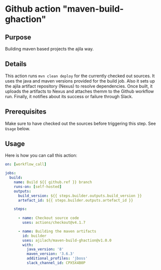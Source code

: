 # Github action "maven-build-ghaction"

## Purpose

Building maven based projects the ajila way.

## Details

This action runs `mvn clean deploy` for the currently checked out sources. It uses the java and maven versions provided for the build job. Also it sets up the ajila artifact repository (Nexus) to resolve dependencies. Once built, it uploads the artifacts to Nexus and attaches themm to the Github workflow run. Finally, it notifies about its success or failure through Slack.

## Prerequisites

Make sure to have checked out the sources before triggering this step. See `Usage` below.

## Usage

Here is how you can call this action:

```yaml
on: [workflow_call]

jobs:
  build:
    name: Build ${{ github.ref }} branch
    runs-on: [self-hosted]
    outputs:
      build_version: ${{ steps.builder.outputs.build_version }}
      artefact_id: ${{ steps.builder.outputs.artefact_id }}

    steps:
        
      - name: Checkout source code
        uses: actions/checkout@v4.1.7

      - name: Building the maven artifacts
        id: builder
        uses: ajilach/maven-build-ghaction@v1.0.0
        with:
          java_version: '8'
          maven_version: '3.6.3'
          additional_profiles: 'jboss'
          slack_channel_id: CPX5X4B0P

```
